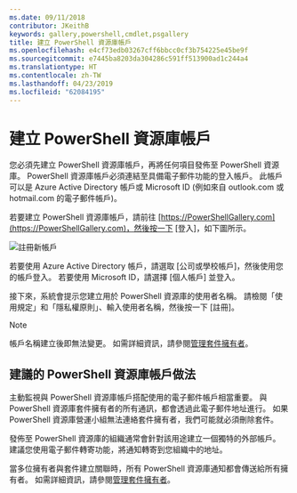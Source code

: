 ```yaml
---
ms.date: 09/11/2018
contributor: JKeithB
keywords: gallery,powershell,cmdlet,psgallery
title: 建立 PowerShell 資源庫帳戶
ms.openlocfilehash: e4cf73edb03267cff6bbcc0cf3b754225e45be9f
ms.sourcegitcommit: e7445ba8203da304286c591ff513900ad1c244a4
ms.translationtype: HT
ms.contentlocale: zh-TW
ms.lasthandoff: 04/23/2019
ms.locfileid: "62084195"
---
```

# <a name="creating-a-powershell-gallery-account"></a>建立 PowerShell 資源庫帳戶

您必須先建立 PowerShell 資源庫帳戶，再將任何項目發佈至 PowerShell 資源庫。
PowerShell 資源庫帳戶必須連結至具備電子郵件功能的登入帳戶。 此帳戶可以是 Azure Active Directory 帳戶或 Microsoft ID (例如來自 outlook.com 或 hotmail.com 的電子郵件帳戶)。

若要建立 PowerShell 資源庫帳戶，請前往 [https://PowerShellGallery.com](https://PowerShellGallery.com)，然後按一下 [登入]，如下圖所示。

![註冊新帳戶](../../Images/CreateAccount-Register.png)

若要使用 Azure Active Directory 帳戶，請選取 [公司或學校帳戶]，然後使用您的帳戶登入。 若要使用 Microsoft ID，請選擇 [個人帳戶] 並登入。

接下來，系統會提示您建立用於 PowerShell 資源庫的使用者名稱。 請檢閱「使用規定」和「隱私權原則」、輸入使用者名稱，然後按一下 [註冊]。

> [!NOTE]
> 帳戶名稱建立後即無法變更。 如需詳細資訊，請參閱[管理套件擁有者](managing-package-owners.md)。

## <a name="recommended-practices-for-powershell-gallery-accounts"></a>建議的 PowerShell 資源庫帳戶做法

主動監視與 PowerShell 資源庫帳戶搭配使用的電子郵件帳戶相當重要。 與 PowerShell 資源庫套件擁有者的所有通訊，都會透過此電子郵件地址進行。 如果 PowerShell 資源庫營運小組無法連絡套件擁有者，我們可能就必須刪除套件。

發佈至 PowerShell 資源庫的組織通常會針對該用途建立一個獨特的外部帳戶。 建議您使用電子郵件轉寄功能，將通知轉寄到您組織中的地址。

當多位擁有者與套件建立關聯時，所有 PowerShell 資源庫通知都會傳送給所有擁有者。 如需詳細資訊，請參閱[管理套件擁有者](managing-package-owners.md)。
